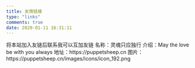 ```yaml
---
title: 友情链接
type: "links"
comments: true
date: 2020-01-11 16:31:11
---
```


<div class="note primary">将本站加入友链后联系我可以互加友链
名称：灵魂只应独行
介绍：May the love be with you always
地址：https://puppetsheep.cn
图片：https://puppetsheep.cn/images/icons/icon_192.png
</div>
